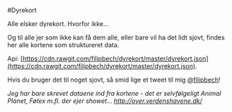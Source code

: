 #Dyrekort

Alle elsker dyrekort. Hvorfor ikke...

Og til alle jer som ikke kan få dem alle, eller bare vil ha det lidt sjovt, findes her alle kortene som struktureret data.

Api: [https://cdn.rawgit.com/filipbech/dyrekort/master/dyrekort.json](https://cdn.rawgit.com/filipbech/dyrekort/master/dyrekort.json).

Hvis du bruger det til noget sjovt, så smid lige et tweet til mig [@filipbech](http://twitter.com/filipbech)!

*Jeg har bare skrevet dataene ind fra kortene - det er selvfølgeligt Animal Planet, Føtex m.fl. der ejer showet... http://over.verdenshavene.dk/*
